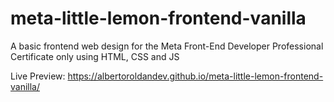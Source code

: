 # meta-little-lemon-frontend-vanilla
A basic frontend web design for the Meta Front-End Developer Professional Certificate only using HTML, CSS and JS

Live Preview: https://albertoroldandev.github.io/meta-little-lemon-frontend-vanilla/
